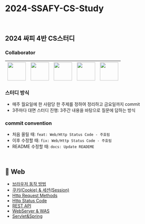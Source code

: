 # 2024-SSAFY-CS-Study

<br>

## 2024 싸피 4반 CS스터디



### Collaborator

| [<img src="https://avatars.githubusercontent.com/u/86856676?v=4" width="60">](https://github.com/Juhyorim) | [<img src="https://avatars.githubusercontent.com/u/47958731?v=4" width="60">](https://github.com/BongSangKim) | [<img src="https://avatars.githubusercontent.com/u/81753858?v=4" width="60">](https://github.com/minsol1) | [<img src="https://avatars.githubusercontent.com/u/121084350?v=4" width="60">](https://github.com/bbamjoong) | [<img src="https://avatars.githubusercontent.com/u/128269663?v=4" width="60">](https://github.com/kkyu99) |
|:---------------------------------------------------------------------------------------------------------:|:---------------------------------------------------------------------------------------------------------:|:----------------------------------------------------------------------------------------------------------:|:----------------------------------------------------------------------------------------------------------:|:----------------------------------------------------------------------------------------------------------:|

### 스터디 방식
- 매주 월요일에 한 사람당 한 주제를 정하여 정리하고 금요일까지 commit
- 3주마다 대면 스터디 진행: 3주간 내용을 바탕으로 질문에 답하는 방식


### commit convention
- 처음 올릴 때: `feat: Web/Http Status Code - 주효림`
- 이후 수정할 때: `fix: Web/Http Status Code - 주효림`
- README 수정할 때: `docs: Update READEME`



<br/>


📌 Web
-

- [브라우저 동작 방법](https://github.com/2024-SSAFY-CS-Study/2024-SSAFY-CS-Study/blob/main/1%EC%A3%BC%EC%B0%A8%20-%20Web/%EB%B8%8C%EB%9D%BC%EC%9A%B0%EC%A0%80%EB%8F%99%EC%9E%91%EC%9B%90%EB%A6%AC%20-%20%EA%B9%80%EB%B4%89%EC%83%81.md)
- [쿠키(Cookie) & 세션(Session)](https://github.com/2024-SSAFY-CS-Study/2024-SSAFY-CS-Study/blob/main/1%EC%A3%BC%EC%B0%A8%20-%20Web/%EC%BF%A0%ED%82%A4%26%EC%84%B8%EC%85%98.md)
- [Http Request Methods](https://github.com/2024-SSAFY-CS-Study/2024-SSAFY-CS-Study/blob/main/1%EC%A3%BC%EC%B0%A8%20-%20Web/Http_Request_Methods.md)
- [Http Status Code](https://github.com/2024-SSAFY-CS-Study/2024-SSAFY-CS-Study/blob/main/1%EC%A3%BC%EC%B0%A8%20-%20Web/Http%20Status%20Code.md)
- [REST API](https://github.com/2024-SSAFY-CS-Study/2024-SSAFY-CS-Study/blob/main/1%EC%A3%BC%EC%B0%A8%20-%20Web/REST%20API%20-%20%EA%B9%80%EB%B2%94%EC%A4%91.md)
- [WebServer & WAS](https://github.com/2024-SSAFY-CS-Study/2024-SSAFY-CS-Study/blob/main/1%EC%A3%BC%EC%B0%A8%20-%20Web/WebServer%26WAS-%EC%A0%95%EC%A7%84%EA%B7%9C.md)
- [Servlet&Spring](https://github.com/2024-SSAFY-CS-Study/2024-SSAFY-CS-Study/blob/main/Web/SpringVsServlet.md)






